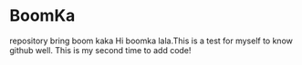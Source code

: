 # BoomKa
repository bring boom kaka
Hi boomka lala.This is a test for myself to know github well.
This is my second time to add code!
